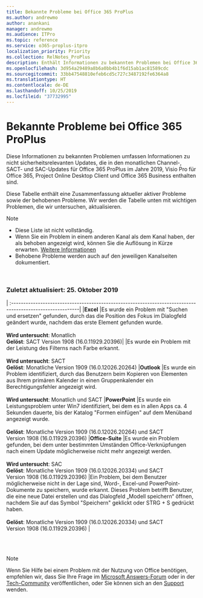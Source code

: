 ```yaml
---
title: Bekannte Probleme bei Office 365 ProPlus
ms.author: andrewmo
author: anankani
manager: andrewmo
ms.audience: ITPro
ms.topic: reference
ms.service: o365-proplus-itpro
localization_priority: Priority
ms.collection: RelNotes_ProPlus
description: Enthält Informationen zu bekannten Problemen bei Office 365 ProPlus
ms.openlocfilehash: 3d954a29489a8b6a0bb4b1f6d15ab1ac81589cdc
ms.sourcegitcommit: 33bb47548810efeb6cd5c727c3487192fe6364a8
ms.translationtype: HT
ms.contentlocale: de-DE
ms.lasthandoff: 10/25/2019
ms.locfileid: "37732995"
---
```

# <a name="office-365-proplus-known-issues"></a>Bekannte Probleme bei Office 365 ProPlus

Diese Informationen zu bekannten Problemen umfassen Informationen zu nicht sicherheitsrelevanten Updates, die in den monatlichen Channel-, SACT- und SAC-Updates für Office 365 ProPlus im Jahre 2019, Visio Pro für Office 365, Project Online Desktop Client und Office 365 Business enthalten sind.

Diese Tabelle enthält eine Zusammenfassung aktueller aktiver Probleme sowie der behobenen Probleme.  Wir werden die Tabelle unten mit wichtigen Problemen, die wir untersuchen, aktualisieren.

> [!NOTE]
>- Diese Liste ist nicht vollständig.
>- Wenn Sie ein Problem in einem anderen Kanal als dem Kanal haben, der als behoben angezeigt wird, können Sie die Auflösung in Kürze erwarten. [Weitere Informationen](https://docs.microsoft.com/de-DE/DeployOffice/overview-of-update-channels-for-office-365-proplus#BKMK_SAC)
>- Behobene Probleme werden auch auf den jeweiligen Kanalseiten dokumentiert.

<br>

### <a name="last-updated-october-25-2019"></a>Zuletzt aktualisiert: 25. Oktober 2019

|
:----------------------------------------------------------------------------------------------------------|
|**Excel**
|Es wurde ein Problem mit "Suchen und ersetzen" gefunden, durch das die Position des Fokus im Dialogfeld geändert wurde, nachdem das erste Element gefunden wurde. <br><br> **Wird untersucht**: Monatlich <br>**Gelöst**: SACT Version 1908 (16.0.11929.20396)|
|Es wurde ein Problem mit der Leistung des Filterns nach Farbe erkannt. <br><br> **Wird untersucht**: SACT <br>**Gelöst**: Monatliche Version 1909 (16.0.12026.20264)
|**Outlook**
|Es wurde ein Problem identifiziert, durch das Benutzern beim Kopieren von Elementen aus Ihrem primären Kalender in einen Gruppenkalender ein Berechtigungsfehler angezeigt wird. <br><br> **Wird untersucht**: Monatlich und SACT
|**PowerPoint**
|Es wurde ein Leistungsproblem unter Win7 identifiziert, bei dem es in allen Apps ca. 4 Sekunden dauerte, bis der Katalog "Formen einfügen" auf dem Menüband angezeigt wurde.<br><br> **Gelöst**: Monatliche Version 1909 (16.0.12026.20264) und SACT Version 1908 (16.0.11929.20396)
|**Office-Suite**
|Es wurde ein Problem gefunden, bei dem unter bestimmten Umständen Office-Verknüpfungen nach einem Update möglicherweise nicht mehr angezeigt werden.<br><br> **Wird untersucht**: SAC<br> **Gelöst**: Monatliche Version 1909 (16.0.12026.20334) und SACT Version 1908 (16.0.11929.20396)
|Ein Problem, bei dem Benutzer möglicherweise nicht in der Lage sind, Word-, Excel-und PowerPoint-Dokumente zu speichern, wurde erkannt.  Dieses Problem betrifft Benutzer, die eine neue Datei erstellen und das Dialogfeld „Modell speichern“ öffnen, nachdem Sie auf das Symbol "Speichern" geklickt oder STRG + S gedrückt haben.<br><br> **Gelöst**: Monatliche Version 1909 (16.0.12026.20334) und SACT Version 1908 (16.0.11929.20396)
|



<br>
<br>

> [!NOTE]
> Wenn Sie Hilfe bei einem Problem mit der Nutzung von Office benötigen, empfehlen wir, dass Sie Ihre Frage im [Microsoft Answers-Forum](https://answers.microsoft.com/) oder in der [Tech-Community](https://techcommunity.microsoft.com/) veröffentlichen, oder Sie können sich an den [Support](https://support.microsoft.com/contactus) wenden.
